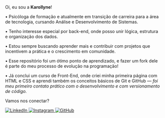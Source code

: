 Oi, eu sou a **Karollyne**!

• Psicóloga de formação e atualmente em transição de carreira para a área de tecnologia, cursando Análise e Desenvolvimento de Sistemas.

• Tenho interesse especial por back-end, onde posso unir lógica, estrutura e organização dos dados.

• Estou sempre buscando aprender mais e contribuir com projetos que incentivem a prática e o crescimento em comunidade.

• Esse repositório foi um ótimo ponto de aprendizado, e fazer um fork dele é parte do meu processo de evolução na programação!

• Já conclui um curso de Front-End, onde criei minha primeira página com HTML e CSS e aprendi também os conceitos básicos de Git e GitHub — *foi meu primeiro contato prático com o desenvolvimento e com versionamento de código.*

Vamos nos conectar?
<p align="left"> <a href="https://www.linkedin.com/in/karollynecabrau" target="_blank"> <img src="https://img.shields.io/badge/LinkedIn-KarollyneCabrau-0077B5?style=for-the-badge&logo=linkedin&logoColor=white" alt="LinkedIn"> </a> <a href="https://www.instagram.com/karollynecabrau" target="_blank"> <img src="https://img.shields.io/badge/Instagram-@karollynecabrau-E4405F?style=for-the-badge&logo=instagram&logoColor=white" alt="Instagram"> </a> <a href="https://github.com/karollynecabrau" target="_blank"> <img src="https://img.shields.io/badge/GitHub-karollynecabrau-181717?style=for-the-badge&logo=github&logoColor=white" alt="GitHub"> </a> </p>
